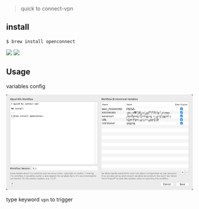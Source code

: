 > quick to connect-vpn

## install

```
$ brew install openconnect
```


![](https://img.shields.io/badge/version-v1.1-green?style=for-the-badge)
[![](https://img.shields.io/badge/download-click-blue?style=for-the-badge)](./OpenConnect%20VPN.alfredworkflow)



<!-- more -->

## Usage
variables config

![](./screenshot.jpeg)

type keyword `vpn` to trigger
